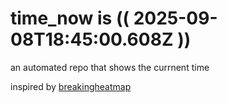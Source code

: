 # time_now is (( 2025-09-08T18:45:00.608Z ))

an automated repo that shows the currnent time

inspired by [breakingheatmap](https://github.com/breakingheatmap/breakingheatmap)